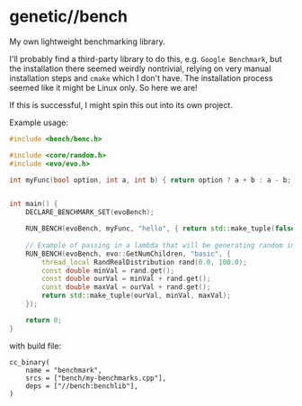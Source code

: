 # genetic//bench

My own lightweight benchmarking library.

I'll probably find a third-party library to do this, e.g. `Google Benchmark`, but the installation there seemed weirdly nontrivial, relying on very manual installation steps and `cmake` which I don't have.  The installation process seemed like it might be Linux only.  So here we are!

If this is successful, I might spin this out into its own project.

Example usage:


```c++
#include <bench/benc.h>

#include <core/random.h>
#include <evo/evo.h>

int myFunc(bool option, int a, int b) { return option ? a + b : a - b; }


int main() {
    DECLARE_BENCHMARK_SET(evoBench);

    RUN_BENCH(evoBench, myFunc, "hello", { return std::make_tuple(false, 10, 4); });
    
    // Example of passing in a lambda that will be generating random inputs for our function
    RUN_BENCH(evoBench, evo::GetNumChildren, "basic", {
        thread_local RandRealDistribution rand(0.0, 100.0);
        const double minVal = rand.get();
        const double ourVal = minVal + rand.get();
        const double maxVal = ourVal + rand.get();
        return std::make_tuple(ourVal, minVal, maxVal);
    });

    return 0;
}
```

with build file:

```
cc_binary(
    name = "benchmark",
    srcs = ["bench/my-benchmarks.cpp"],
    deps = ["//bench:benchlib"],
)
```